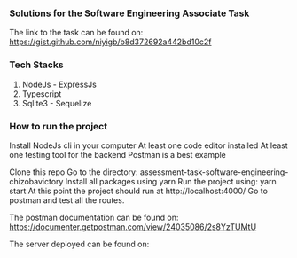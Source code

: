 ### Solutions for the Software Engineering Associate Task
The link to the task can be found on:  https://gist.github.com/niyigb/b8d372692a442bd10c2f

### Tech Stacks
1. NodeJs - ExpressJs 
2. Typescript
3. Sqlite3 - Sequelize


### How to run the project

Install NodeJs cli in your computer
At least one code editor installed
At least one testing tool for the backend Postman is a best example

Clone this repo 
Go to the directory: assessment-task-software-engineering-chizobavictory
Install all packages using yarn
Run the project using: yarn start
At this point the project should run at http://localhost:4000/
Go to postman and test all the routes.

The postman documentation can be found on:
https://documenter.getpostman.com/view/24035086/2s8YzTUMtU

The server deployed can be found on:
